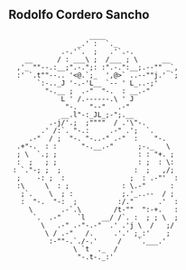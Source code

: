 ## Rodolfo Cordero Sancho
```
                    ____
                 _.' :  `._
             .-.'`.  ;   .'`.-.
    __      / : ___\ ;  /___ ; \      __
  ,'_ ""--.:__;".-.";: :".-.":__;.--"" _`,
  :' `.t""--.. '<@.`;_  ',@>` ..--""j.' `;
       `:-.._J '-.-'L__ `-- ' L_..-;'
         "-.__ ;  .-"  "-.  : __.-"
             L ' /.------.\ ' J
              "-.   "--"   .-"
             __.l"-:_JL_;-";.__
          .-j/'.;  ;""""  / .'\"-.
        .' /:`. "-.:     .-" .';  `.
     .-"  / ;  "-. "-..-" .-"  :    "-.
  .+"-.  : :      "-.__.-"      ;-._   \
  ; \  `.; ;                    : : "+. ;
  :  ;   ; ;                    : ;  : \:
 : `."-; ;  ;                  :  ;   ,/;
  ;    -: ;  :                ;  : .-"'  :
  :\     \  : ;             : \.-"      :
   ;`.    \  ; :            ;.'_..--  / ;
   :  "-.  "-:  ;          :/."      .'  :
     \       .-`.\        /t-""  ":-+.   :
      `.  .-"    `l    __/ /`. :  ; ; \  ;
        \   .-" .-"-.-"  .' .'j \  /   ;/
         \ / .-"   /.     .'.' ;_:'    ;
          :-""-.`./-.'     /    `.___.'
                \ `t  ._  /  
                 "-.t-._:'
```
<!--
**rcor/rcor** is a ✨ _special_ ✨ repository because its `README.md` (this file) appears on your GitHub profile.

Here are some ideas to get you started:

- 🔭 I’m currently working on ...
- 🌱 I’m currently learning ...
- 👯 I’m looking to collaborate on ...
- 🤔 I’m looking for help with ...
- 💬 Ask me about ...
- 📫 How to reach me: ...
- 😄 Pronouns: ...
- ⚡ Fun fact: ...
-->
